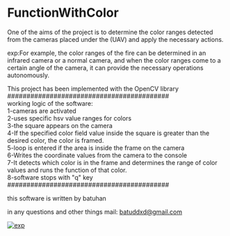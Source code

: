 # FunctionWithColor

One of the aims of the project is to determine the color ranges detected from the cameras placed under the (UAV) and apply the necessary actions.

exp:For example, the color ranges of the fire can be determined in an infrared camera or a normal camera, and when the color ranges come to a certain angle of the camera, it can provide the necessary operations autonomously.

This project has been implemented with the OpenCV library <br />
########################################## <br />
working logic of the software:<br />
1-cameras are activated<br />
2-uses specific hsv value ranges for colors <br />
3-the square appears on the camera<br />
4-If the specified color field value inside the square is greater than the desired color, the color is framed. <br />
5-loop is entered if the area is inside the frame on the camera <br />
6-Writes the coordinate values from the camera to the console <br />
7-It detects which color is in the frame and determines the range of color values and runs the function of that color. <br />
8-software stops with "q" key <br />
########################################## <br />

this software is written by batuhan

in any questions and other things mail: batuddxd@gmail.com


<a href="https://ibb.co/GxQGnfs"><img src="https://i.ibb.co/yfFKdmh/exp.png" alt="exp" border="0"></a>
